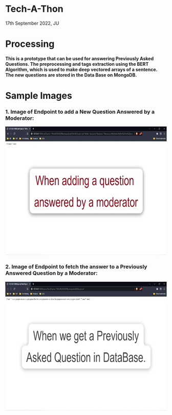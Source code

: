 # Tech-A-Thon
17th September 2022, JU

# Processing
#### This is a prototype that can be used for answering Previously Asked Questions. The preprocessing and tags extraction using the BERT Algorithm, which is used to make deep vectored arrays of a sentence. The new questions are stored in the Data Base on MongoDB.

# Sample Images

### 1. Image of Endpoint to add a New Question Answered by a Moderator:

<img src = "https://github.com/Bilal2001/Tech-A-Thon/blob/main/NewQuestion.jpeg" style = "height:400px; width:700px;">



### 2. Image of Endpoint to fetch the answer to a Previously Answered Question by a Moderator:

<img src = "https://github.com/Bilal2001/Tech-A-Thon/blob/main/Previously Asked Question.jpeg" style = "height:400px; width:700px;">
